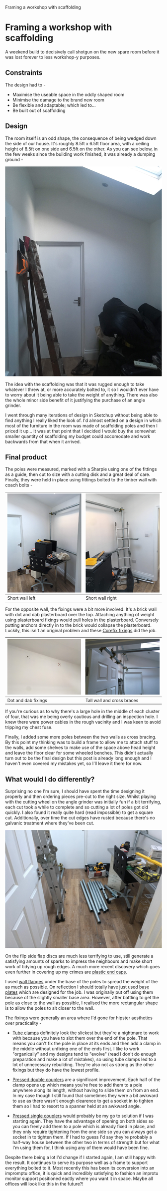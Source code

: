 Framing a workshop with scaffolding

# Framing a workshop with scaffolding

A weekend build to decisively call shotgun on the new spare room before it was lost forever to less workshop-y purposes.

## Constraints

The design had to -

* Maximise the useable space in the oddly shaped room
* Minimise the damage to the brand new room
* Be flexible and adaptable; which led to...
* Be built out of scaffolding

## Design

The room itself is an odd shape, the consequence of being wedged down the side of our house. It's roughly 8.5ft x 6.5ft floor area, with a ceiling height of 8.5ft on one side and 6.5ft on the other. As you can see below, in the few weeks since the building work finished, it was already a dumping ground -

![The oddly shaped "blank" canvas](IMG_2658.jpg)

The idea with the scaffolding was that it was rugged enough to take whatever I threw at, or more accurately bolted to, it so I wouldn't ever have to worry about it being able to take the weight of anything. There was also the whole minor side benefit of it justifying the purchase of an angle grinder.

I went through many iterations of design in Sketchup without being able to find anything I really liked the look of. I'd almost settled on a design in which most of the furniture in the room was made of scaffolding poles and then I priced it up... It was at that point that I decided I would buy the somewhat smaller quantity of scaffolding my budget could accomodate and work backwards from that when it arrived.

## Final product

The poles were measured, marked with a Sharpie using one of the fittings as a guide, then cut to size with a cutting disk and a great deal of care. Finally, they were held in place using fittings bolted to the timber wall with coach bolts -

| ![Short wall left](IMG_3034.jpg) | ![Short wall right](IMG_3035.jpg) |
| - | - |
| Short wall left | Short wall right |

For the opposite wall, the fixings were a bit more involved. It's a brick wall with dot and dab plasterboard over the top. Attaching anything of weight using plasterboard fixings would pull holes in the plasterboard. Conversely putting anchors directly in to the brick would collapse the plasterboard. Luckily, this isn't an original problem and these [Corefix fixings](https://www.amazon.co.uk/gp/product/B072JYXJL6) did the job.

| ![Dot and dab fixings](IMG_3044.jpg) | ![Tall wall and cross braces](IMG_3062.jpg) |
| - | - |
| Dot and dab fixings | Tall wall and cross braces |

If you're curious as to why there's a large hole in the middle of each cluster of four, that was me being overly cautious and drilling an inspection hole. I knew there were power cables in the rough vacinity and I was keen to avoid tripping my chest fuse.

Finally, I added some more poles between the two walls as cross bracing. By this point my thinking was to build a frame to allow me to attach stuff to the walls, add some shelves to make use of the space above head height and leave the floor clear for some wheeled benches. This didn't actually turn out to be the final design but this post is already long enough and I haven't even covered my mistakes yet, so I'll leave it there for now.

## What would I do differently?

Surprising no one I'm sure, I should have spent the time designing it properly and then ordering pieces pre-cut to the right size. Whilst playing with the cutting wheel on the angle grinder was initially fun if a bit terrifying, each cut took a while to complete and so cutting a lot of poles got old quickly. I also found it really quite hard (read impossible) to get a square cut. Additionally, over time the cut edges have rusted because there's no galvanic treatment where they've been cut.

 ![Pole offcuts](IMG_3061.jpg)

On the flip side flap discs are much less terrifying to use, still generate a satisfying amounts of sparks to impress the neighbours and make short work of tidying up rough edges. A much more recent discovery which goes even further in covering up my crimes are [plastic end caps](https://www.scaffolding-direct.co.uk/plastic-stop-end-133-d-48-3mm-.aspx).

I used [wall flanges](https://www.scaffolding-direct.co.uk/wall-flange-131d-48-3mm-.aspx) under the base of the poles to spread the weight of the as much as possible. On reflection I should totally have just used [base plates](https://www.scaffolding-direct.co.uk/base-plate-132-d-48-3mm-.aspx) which are designed for the job. I was originally put off using them because of the slightly smaller base area. However, after battling to get the pole as close to the wall as possible, I realised the more rectangular shape is to allow the poles to sit closer to the wall.

The fixings were generally an area where I'd gone for hipster aesthetics over practicality -

* [Tube clamps](https://www.scaffolding-direct.co.uk/tube-clamps-48-3mm/) definitely look the slickest but they're a nightmare to work with because you have to slot them over the end of the pole. That means you can't fix the pole in place at its ends and then add a clamp in the middle without unfixing one of the ends first. I like to work "organically" and my designs tend to "evolve" (read I don't do enough preparation and make a lot of mistakes), so using tube clamps led to a lot of unnecessary rebuilding. They're also not as strong as the other fixings but they do have the lowest profile.

* [Pressed double couplers](https://www.scaffolding-direct.co.uk/scaffolding-fittings-pressed-steel-double-coupler-25-.aspx) are a significant improvement. Each half of the clamp opens up which means you're free to add them to a pole anywhere along its length, without having to slide them on from an end. In my case though I still found that sometimes they were a bit awkward to use as there wasn't enough clearence to get a socket in to tighten them so I had to resort to a spanner held at an awkward angle.

* [Pressed single couplers](https://www.scaffolding-direct.co.uk/scaffolding-fittings-pressed-steel-single-coupler-25-.aspx) would probably be my go to solution if I was starting again. They have the advantage of opening on both sides so you can freely add them to a pole which is already fixed in place, and they only require tightening from the one side so you can always get a socket in to tighten them. If I had to guess I'd say they're probably a half-way house between the other two in terms of strength but for what I'm using them for, I think using any of them would have been fine.

Despite there being a lot I'd change if I started again, I am still happy with the result. It continues to serve its purpose well as a frame to support everything bolted to it. Most recently this has been its conversion into an impromptu office, it is quick and incredibly satisfying to fashion an improtu monitor support positioned eactly where you want it in space. Maybe all offices will look like this in the future?!

